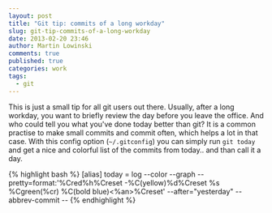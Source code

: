 ```yaml
---
layout: post
title: "Git tip: commits of a long workday"
slug: git-tip-commits-of-a-long-workday
date: 2013-02-20 23:46
author: Martin Lowinski
comments: true
published: true
categories: work
tags:
  - git
---
```


This is just a small tip for all git users out there. Usually, after a long workday, you want to briefly review the day before you leave the office. And who could tell you what you've done today better than git? It is a common practise to make small commits and commit often, which helps a lot in that case. With this config option (`~/.gitconfig`) you can simply run `git today` and get a nice and colorful list of the commits from today.. and than call it a day.

{% highlight bash %}
[alias]
  today = log --color --graph --pretty=format:'%Cred%h%Creset -%C(yellow)%d%Creset %s %Cgreen(%cr) %C(bold blue)<%an>%Creset' --after="yesterday" --abbrev-commit --
{% endhighlight %}
